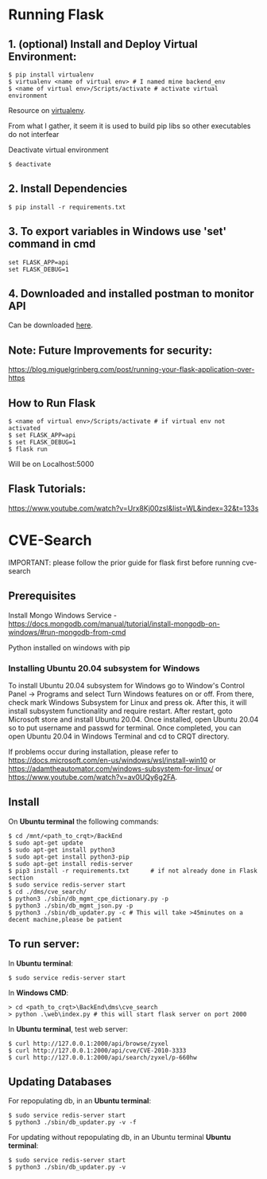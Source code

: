 # Running Flask

## 1. (optional) Install and Deploy Virtual Environment:
 ```
$ pip install virtualenv
$ virtualenv <name of virtual env> # I named mine backend_env
$ <name of virtual env>/Scripts/activate # activate virtual environment
```
Resource on [virtualenv](https://www.youtube.com/watch?v=N5vscPTWKOk).

From what I gather, it seem it is used to build pip libs so other executables do not interfear

Deactivate virtual environment
```
$ deactivate
```

## 2. Install Dependencies
```
$ pip install -r requirements.txt
```

## 3. To export variables in Windows use 'set' command in cmd
```
set FLASK_APP=api
set FLASK_DEBUG=1
```

## 4. Downloaded and installed postman to monitor API
Can be downloaded [here](https://www.postman.com/downloads/).


## Note: Future Improvements for security:
https://blog.miguelgrinberg.com/post/running-your-flask-application-over-https


## How to Run Flask
```
$ <name of virtual env>/Scripts/activate # if virtual env not activated
$ set FLASK_APP=api
$ set FLASK_DEBUG=1
$ flask run
```
Will be on Localhost:5000 


## Flask Tutorials:
https://www.youtube.com/watch?v=Urx8Kj00zsI&list=WL&index=32&t=133s


# CVE-Search
IMPORTANT: please follow the prior guide for flask first before running cve-search

## Prerequisites
Install Mongo Windows Service - https://docs.mongodb.com/manual/tutorial/install-mongodb-on-windows/#run-mongodb-from-cmd

Python installed on windows with pip

### Installing Ubuntu 20.04 subsystem for Windows
To install Ubuntu 20.04 subsystem for Windows go to Window's Control Panel -> Programs and select Turn Windows features on or off. From there, check mark Windows Subsystem for Linux and press ok. After this, it will install subsystem functionality and require restart. After restart, goto Microsoft store and install Ubuntu 20.04. Once installed, open Ubuntu 20.04 so to put username and passwd for terminal. Once completed, you can open Ubuntu 20.04 in Windows Terminal and cd to CRQT directory.  

If problems occur during installation, please refer to https://docs.microsoft.com/en-us/windows/wsl/install-win10 or https://adamtheautomator.com/windows-subsystem-for-linux/ or https://www.youtube.com/watch?v=av0UQy6g2FA.

## Install
On **Ubuntu terminal** the following commands:
```
$ cd /mnt/<path_to_crqt>/BackEnd
$ sudo apt-get update
$ sudo apt-get install python3
$ sudo apt-get install python3-pip
$ sudo apt-get install redis-server
$ pip3 install -r requirements.txt      # if not already done in Flask section
$ sudo service redis-server start
$ cd ./dms/cve_search/
$ python3 ./sbin/db_mgmt_cpe_dictionary.py -p
$ python3 ./sbin/db_mgmt_json.py -p
$ python3 ./sbin/db_updater.py -c # This will take >45minutes on a decent machine,please be patient
```

## To run server:
In **Ubuntu terminal**:
```
$ sudo service redis-server start
```

In **Windows CMD**:
```
> cd <path_to_crqt>\BackEnd\dms\cve_search
> python .\web\index.py # this will start flask server on port 2000
```

In **Ubuntu terminal**, test web server:
```
$ curl http://127.0.0.1:2000/api/browse/zyxel
$ curl http://127.0.0.1:2000/api/cve/CVE-2010-3333
$ curl http://127.0.0.1:2000/api/search/zyxel/p-660hw
```

## Updating Databases
For repopulating db, in an **Ubuntu terminal**:
```
$ sudo service redis-server start
$ python3 ./sbin/db_updater.py -v -f
```

For updating without repopulating db, in an Ubuntu terminal **Ubuntu terminal**:
```
$ sudo service redis-server start
$ python3 ./sbin/db_updater.py -v
```
